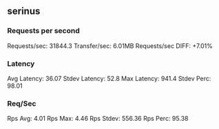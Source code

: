 ## serinus
### Requests per second
Requests/sec: 31844.3
Transfer/sec: 6.01MB
Requests/sec DIFF: +7.01%
### Latency
Avg Latency: 36.07
Stdev Latency: 52.8
Max Latency: 941.4
Stdev Perc: 98.01
### Req/Sec
Rps Avg: 4.01
Rps Max: 4.46
Rps Stdev: 556.36
Rps Perc: 95.38